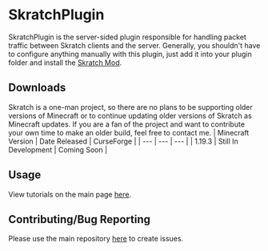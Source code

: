 # SkratchPlugin
SkratchPlugin is the server-sided plugin responsible for handling packet traffic between Skratch clients and the server. Generally, you shouldn't have to configure anything manually with this plugin, just add it into your plugin folder and install the [Skratch Mod](https://github.com/WallyTube/Skratch).

## Downloads
Skratch is a one-man project, so there are no plans to be supporting older versions of Minecraft or to continue updating older versions of Skratch as Minecraft updates. If you are a fan of the project and want to contribute your own time to make an older build, feel free to contact me.
| Minecraft Version | Date Released | CurseForge |
| --- | --- | --- |
| 1.19.3 | Still In Development | Coming Soon |

## Usage
View tutorials on the main page [here](https://github.com/WallyTube/Skratch).

## Contributing/Bug Reporting
Please use the main repository [here](https://github.com/WallyTube/Skratch) to create issues.
